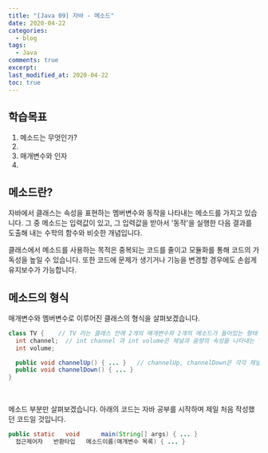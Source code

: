 ```yaml
---
title: "[Java 09] 자바 - 메소드"
date: 2020-04-22
categories:
  - blog
tags:
  - Java
comments: true
excerpt: 
last_modified_at: 2020-04-22
toc: true
---
```


## 학습목표

1. 메소드는 무엇인가?
2. 
3. 매개변수와 인자
4. 


## 메소드란? 
자바에서 클래스는 속성을 표현하는 멤버변수와 동작을 나타내는 메소드를 가지고 있습니다. 그 중 메소드는 입력값이 있고, 그 입력값을 받아서 '동작'을 실행한 다음 결과를 도출해 내는 수학의 함수와 비슷한 개념입니다. 

클래스에서 메소드를 사용하는 목적은 중복되는 코드를 줄이고 모듈화를 통해 코드의 가독성을 높일 수 있습니다. 또한 코드에 문제가 생기거나 기능을 변경할 경우에도 손쉽게 유지보수가 가능합니다. 

## 메소드의 형식

매개변수와 멤버변수로 이루어진 클래스의 형식을 살펴보겠습니다. 

```java
class TV {    // TV 라는 클래스 안에 2개의 매개변수와 2개의 메소드가 들어있는 형태
  int channel;  // int channel 과 int volume은 채널과 음량의 속성을 나타내는 '매개변수'
  int volume;

  public void channelUp() { ... }   // channelUp, channelDown은 각각 채널을 올리고 내리는 '동작' 실행하는 '메소드'
  public void channelDown() { ... }
}
```
<br/>

메소드 부분만 살펴보겠습니다. 아래의 코드는 자바 공부를 시작하며 제일 처음 작성했던 코드일 것입니다.

```java
public static   void      main(String[] args) { ... } 
  접근제어자   반환타입   메소드이름(매개변수 목록) { ... }
```




